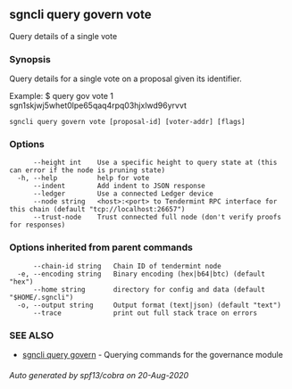## sgncli query govern vote

Query details of a single vote

### Synopsis

Query details for a single vote on a proposal given its identifier.

Example:
\$ <appcli> query gov vote 1 sgn1skjwj5whet0lpe65qaq4rpq03hjxlwd96yrvvt

```
sgncli query govern vote [proposal-id] [voter-addr] [flags]
```

### Options

```
      --height int    Use a specific height to query state at (this can error if the node is pruning state)
  -h, --help          help for vote
      --indent        Add indent to JSON response
      --ledger        Use a connected Ledger device
      --node string   <host>:<port> to Tendermint RPC interface for this chain (default "tcp://localhost:26657")
      --trust-node    Trust connected full node (don't verify proofs for responses)
```

### Options inherited from parent commands

```
      --chain-id string   Chain ID of tendermint node
  -e, --encoding string   Binary encoding (hex|b64|btc) (default "hex")
      --home string       directory for config and data (default "$HOME/.sgncli")
  -o, --output string     Output format (text|json) (default "text")
      --trace             print out full stack trace on errors
```

### SEE ALSO

- [sgncli query govern](sgncli_query_govern.md) - Querying commands for the governance module

###### Auto generated by spf13/cobra on 20-Aug-2020
